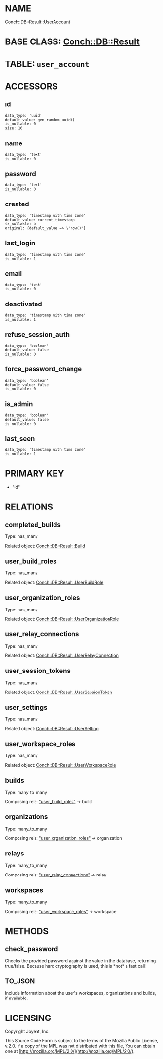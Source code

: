 # NAME

Conch::DB::Result::UserAccount

# BASE CLASS: [Conch::DB::Result](../modules/Conch::DB::Result)

# TABLE: `user_account`

# ACCESSORS

## id

```
data_type: 'uuid'
default_value: gen_random_uuid()
is_nullable: 0
size: 16
```

## name

```
data_type: 'text'
is_nullable: 0
```

## password

```
data_type: 'text'
is_nullable: 0
```

## created

```
data_type: 'timestamp with time zone'
default_value: current_timestamp
is_nullable: 0
original: {default_value => \"now()"}
```

## last\_login

```
data_type: 'timestamp with time zone'
is_nullable: 1
```

## email

```
data_type: 'text'
is_nullable: 0
```

## deactivated

```
data_type: 'timestamp with time zone'
is_nullable: 1
```

## refuse\_session\_auth

```
data_type: 'boolean'
default_value: false
is_nullable: 0
```

## force\_password\_change

```
data_type: 'boolean'
default_value: false
is_nullable: 0
```

## is\_admin

```
data_type: 'boolean'
default_value: false
is_nullable: 0
```

## last\_seen

```
data_type: 'timestamp with time zone'
is_nullable: 1
```

# PRIMARY KEY

- ["id"](#id)

# RELATIONS

## completed\_builds

Type: has\_many

Related object: [Conch::DB::Result::Build](../modules/Conch::DB::Result::Build)

## user\_build\_roles

Type: has\_many

Related object: [Conch::DB::Result::UserBuildRole](../modules/Conch::DB::Result::UserBuildRole)

## user\_organization\_roles

Type: has\_many

Related object: [Conch::DB::Result::UserOrganizationRole](../modules/Conch::DB::Result::UserOrganizationRole)

## user\_relay\_connections

Type: has\_many

Related object: [Conch::DB::Result::UserRelayConnection](../modules/Conch::DB::Result::UserRelayConnection)

## user\_session\_tokens

Type: has\_many

Related object: [Conch::DB::Result::UserSessionToken](../modules/Conch::DB::Result::UserSessionToken)

## user\_settings

Type: has\_many

Related object: [Conch::DB::Result::UserSetting](../modules/Conch::DB::Result::UserSetting)

## user\_workspace\_roles

Type: has\_many

Related object: [Conch::DB::Result::UserWorkspaceRole](../modules/Conch::DB::Result::UserWorkspaceRole)

## builds

Type: many\_to\_many

Composing rels: ["user\_build\_roles"](#user_build_roles) -> build

## organizations

Type: many\_to\_many

Composing rels: ["user\_organization\_roles"](#user_organization_roles) -> organization

## relays

Type: many\_to\_many

Composing rels: ["user\_relay\_connections"](#user_relay_connections) -> relay

## workspaces

Type: many\_to\_many

Composing rels: ["user\_workspace\_roles"](#user_workspace_roles) -> workspace

# METHODS

## check\_password

Checks the provided password against the value in the database, returning true/false.
Because hard cryptography is used, this is \*not\* a fast call!

## TO\_JSON

Include information about the user's workspaces, organizations and builds, if available.

# LICENSING

Copyright Joyent, Inc.

This Source Code Form is subject to the terms of the Mozilla Public License,
v.2.0. If a copy of the MPL was not distributed with this file, You can obtain
one at [http://mozilla.org/MPL/2.0/](http://mozilla.org/MPL/2.0/).
